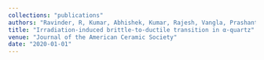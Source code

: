 ```yaml
---
collections: "publications"
authors: "Ravinder, R, Kumar, Abhishek, Kumar, Rajesh, Vangla, Prashanth, and  Krishnan, NM Anoop"
title: "Irradiation-induced brittle-to-ductile transition in α-quartz"
venue: "Journal of the American Ceramic Society"
date: "2020-01-01"
---
```


